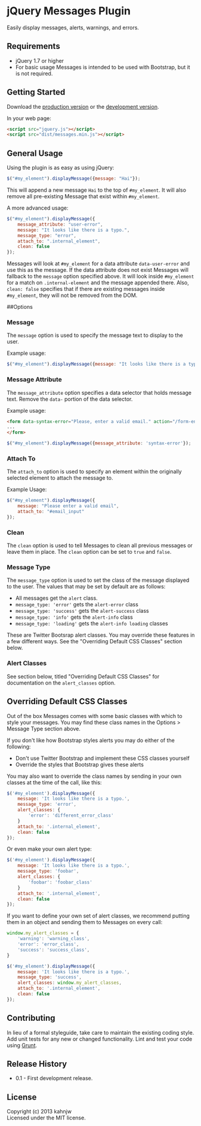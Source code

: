 # jQuery Messages Plugin

Easily display messages, alerts, warnings, and errors.

## Requirements
* jQuery 1.7 or higher
* For basic usage Messages is intended to be used with Bootstrap, but it is not required.

## Getting Started
Download the [production version][min] or the [development version][max].

[min]: https://raw.github.com/yola/jquery-messages/master/dist/messages.min.js
[max]: https://raw.github.com/yola/jquery-messages/master/dist/messages.js

In your web page:

```html
<script src="jquery.js"></script>
<script src="dist/messages.min.js"></script>
```

## General Usage
Using the plugin is as easy as using jQuery:

```javascript
$("#my_element").displayMessage({message: "Hai"});
```

This will append a new message `Hai` to the top of `#my_element`. It will also remove all pre-existing Message that exist within `#my_element`.

A more advanced usage:

```javascript
$("#my_element").displayMessage({
    message_attribute: "user-error",
    message: "It looks like there is a typo.",
    message_type: "error",
    attach_to: ".internal_element",
    clean: false
});
```

Messages will look at `#my_element` for a data attribute `data-user-error` and use this as the message. If the data attribute does not exist Messages will fallback to the `message` option specified above. It will look inside `#my_element` for a match on `.internal-element` and the message appended there. Also, `clean: false` specifies that if there are existing messages inside `#my_element`, they will not be removed from the DOM.

##Options

### Message
The `message` option is used to specify the message text to display to the user.

Example usage:

```javascript
$("#my_element").displayMessage({message: "It looks like there is a typo."});
```

### Message Attribute
The `message_attribute` option specifies a data selector that holds message text. Remove the `data-` portion of the data selector.

Example usage:

```html
<form data-syntax-error="Please, enter a valid email." action="/form-endpoint">
...
</form>
```

```javascript
$("#my_element").displayMessage({message_attribute: 'syntax-error'});
```

### Attach To
The `attach_to` option is used to specify an element within the originally selected element to attach the message to.

Example Usage:

```javascript
$("#my_element").displayMessage({
    message: "Please enter a valid email",
    attach_to: "#email_input"
});
```

### Clean
The `clean` option is used to tell Messages to clean all previous messages or leave them in place. The `clean` option can be set to `true` and `false`.

### Message Type
The `message_type` option is used to set the class of the message displayed to the user. The values that may be set by default are as follows:

* All messages get the `alert` class.
* `message_type: 'error'` gets the `alert-error` class
* `message_type: 'success'` gets the `alert-success` class
* `message_type: 'info'` gets the `alert-info` class
* `message_type: 'loading'` gets the `alert-info loading` classes

These are Twitter Bootsrap alert classes. You may override these features in a few different ways. See the "Overriding Default CSS Classes" section below.

### Alert Classes

See section below, titled "Overriding Default CSS Classes" for documentation on the `alert_classes` option.

## Overriding Default CSS Classes
Out of the box Messages comes with some basic classes with which to style your messages. You may find these class names in the Options > Message Type section above.

If you don't like how Bootstrap styles alerts you may do either of the following:

* Don't use Twitter Bootstrap and implement these CSS classes yourself
* Override the styles that Bootstrap gives these alerts

You may also want to override the class names by sending in your own classes at the time of the call, like this:

```javascript
$('#my_element').displayMessage({
    message: 'It looks like there is a typo.',
    message_type: 'error',
    alert_classes: {
        'error': 'different_error_class'
    }
    attach_to: '.internal_element',
    clean: false
});
```

Or even make your own alert type:

```javascript
$('#my_element').displayMessage({
    message: 'It looks like there is a typo.',
    message_type: 'foobar',
    alert_classes: {
        'foobar': 'foobar_class'
    }
    attach_to: '.internal_element',
    clean: false
});
```

If you want to define your own set of alert classes, we recommend putting them in an object and sending them to Messages on every call:

```javascript
window.my_alert_classes = {
    'warning': 'warning_class',
    'error': 'error_class',
    'success': 'success_class',
}
```

```javascript
$('#my_element').displayMessage({
    message: 'It looks like there is a typo.',
    message_type: 'success',
    alert_classes: window.my_alert_classes,
    attach_to: '.internal_element',
    clean: false
});
```

## Contributing
In lieu of a formal styleguide, take care to maintain the existing coding style. Add unit tests for any new or changed functionality. Lint and test your code using [Grunt](http://gruntjs.com/).

## Release History

* 0.1 - First development release.

## License
Copyright (c) 2013 kahnjw  
Licensed under the MIT license.
